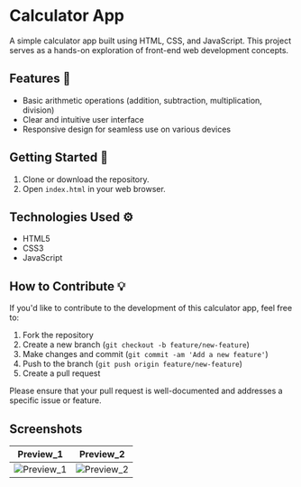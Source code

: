 # Calculator App 

A simple calculator app built using HTML, CSS, and JavaScript. This project serves as a hands-on exploration of front-end web development concepts.

## Features 🔧

- Basic arithmetic operations (addition, subtraction, multiplication, division)
- Clear and intuitive user interface
- Responsive design for seamless use on various devices

## Getting Started 🔌

1. Clone or download the repository.
2. Open `index.html` in your web browser.

## Technologies Used ⚙️

- HTML5
- CSS3
- JavaScript

## How to Contribute 💡

If you'd like to contribute to the development of this calculator app, feel free to:

1. Fork the repository
2. Create a new branch (`git checkout -b feature/new-feature`)
3. Make changes and commit (`git commit -am 'Add a new feature'`)
4. Push to the branch (`git push origin feature/new-feature`)
5. Create a pull request

Please ensure that your pull request is well-documented and addresses a specific issue or feature.

## Screenshots

<table>
<thead>
<tr>
<th align="center">Preview_1 </th>
<th align="center">Preview_2</th>
</tr>
</thead>
<tbody>
<tr>
<td align="center"><a target="_blank" rel="noopener noreferrer"><img src="https://github.com/mwjchathuranga/Simple-JS-Calculator/assets/154912711/3d021beb-6698-41b3-bfaa-46e972e230ab" alt="Preview_1" style="max-width: 100%;"></a></td>
<td align="left"><a target="_blank" rel="noopener noreferrer"><img src="https://github.com/mwjchathuranga/Simple-JS-Calculator/assets/154912711/fb098669-1665-4d9f-9385-2932463d7030" alt="Preview_2" style="max-width: 100%;"></a></td>
</tr>
</tbody>
</table>
